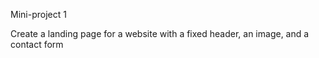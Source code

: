 Mini-project 1

Create a landing page for a website with a fixed header, an image, and a contact form